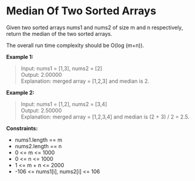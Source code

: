 # Median Of Two Sorted Arrays

Given two sorted arrays nums1 and nums2 of size m and n respectively, return the median of the two sorted arrays.

The overall run time complexity should be O(log (m+n)).

**Example 1:**

> Input: nums1 = [1,3], nums2 = [2] </br>
> Output: 2.00000  </br>
> Explanation: merged array = [1,2,3] and median is 2.

**Example 2:**

> Input: nums1 = [1,2], nums2 = [3,4]  </br>
> Output: 2.50000  </br>
> Explanation: merged array = [1,2,3,4] and median is (2 + 3) / 2 = 2.5.

**Constraints:**

- nums1.length == m
- nums2.length == n
- 0 <= m <= 1000
- 0 <= n <= 1000
- 1 <= m + n <= 2000
- -106 <= nums1[i], nums2[i] <= 106

```javascript

```

```javascript

```
